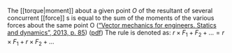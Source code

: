 The [[torque|moment]] about a given point $O$ of the resultant of several concurrent [[force]] s is equal to the sum of the moments of the various forces about the same point O ([“Vector mechanics for engineers. Statics and dynamics”, 2013, p. 85](zotero://select/library/items/88QX3VHX)) ([pdf](zotero://open-pdf/library/items/X8RTBG22?page=120&annotation=FXUYCG9K))
The rule is denoted as: $r \times {F_{1}+ F_{2}+\ldots} = r \times F_{1}+r\times F_{2}+ \ldots$ 